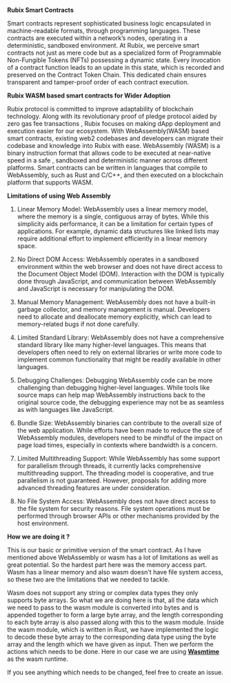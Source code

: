 **Rubix Smart Contracts**

Smart contracts represent sophisticated business logic encapsulated in machine-readable formats, through programming languages. These contracts are executed within a network’s nodes, operating in a deterministic, sandboxed environment.
At Rubix, we perceive smart contracts not just as mere code but as a specialized form of Programmable Non-Fungible Tokens (NFTs) possessing a dynamic state. Every invocation of a contract function leads to an update in this state, which is recorded and preserved on the Contract Token Chain. This dedicated chain ensures transparent and tamper-proof order of each contract execution.

**Rubix WASM based smart contracts for Wider Adoption**

Rubix protocol is committed to improve adaptability of blockchain technology. Along with its revolutionary proof of pledge protocol aided by zero gas fee transactions , Rubix focuses on making dApp deployment and execution easier for our ecosystem. With WebAssembly(WASM) based smart contracts, existing web2 codebases and developers can migrate their codebase and knowledge into Rubix with ease.
WebAssembly (WASM) is a binary instruction format that allows code to be executed at near-native speed in a safe , sandboxed and deterministic manner across different platforms. Smart contracts can be written in languages that compile to WebAssembly, such as Rust and C/C++, and then executed on a blockchain platform that supports WASM.


**Limitations of using Web Assembly**

1. Linear Memory Model: WebAssembly uses a linear memory model, where the memory is a single, contiguous array of bytes. While this simplicity aids performance, it can be a limitation for certain types of applications. For example, dynamic data structures like linked lists may require additional effort to implement efficiently in a linear memory space.

2. No Direct DOM Access: WebAssembly operates in a sandboxed environment within the web browser and does not have direct access to the Document Object Model (DOM). Interaction with the DOM is typically done through JavaScript, and communication between WebAssembly and JavaScript is necessary for manipulating the DOM.

3. Manual Memory Management: WebAssembly does not have a built-in garbage collector, and memory management is manual. Developers need to allocate and deallocate memory explicitly, which can lead to memory-related bugs if not done carefully.

4. Limited Standard Library: WebAssembly does not have a comprehensive standard library like many higher-level languages. This means that developers often need to rely on external libraries or write more code to implement common functionality that might be readily available in other languages.

5. Debugging Challenges: Debugging WebAssembly code can be more challenging than debugging higher-level languages. While tools like source maps can help map WebAssembly instructions back to the original source code, the debugging experience may not be as seamless as with languages like JavaScript.

6. Bundle Size: WebAssembly binaries can contribute to the overall size of the web application. While efforts have been made to reduce the size of WebAssembly modules, developers need to be mindful of the impact on page load times, especially in contexts where bandwidth is a concern.

7. Limited Multithreading Support: While WebAssembly has some support for parallelism through threads, it currently lacks comprehensive multithreading support. The threading model is cooperative, and true parallelism is not guaranteed. However, proposals for adding more advanced threading features are under consideration.

8. No File System Access: WebAssembly does not have direct access to the file system for security reasons. File system operations must be performed through browser APIs or other mechanisms provided by the host environment.

**How we are doing it ?**

This is our basic or primitive version of the smart contract. As I have mentioned above WebAssembly or wasm has a lot of limitations as well as great potential. So the hardest part here was the memory access part. Wasm has a linear memory and also wasm doesn't have file system access, so these two are the limitations that we needed to tackle.

Wasm does not support any string or complex data types they only supports byte arrays. So what we are doing here is that, all the data which we need to pass to the wasm module is converted into bytes and is appended together to form a large byte array, and the length corresponding to each byte array is also passed along with this to the wasm module. Inside the wasm module, which is written in Rust, we have implemented the logic to decode these byte array to the corresponding data type using the byte array and the length which we have given as input. Then we perform the actions which needs to be done. Here in our case we are using [**Wasmtime**](https://github.com/bytecodealliance/wasmtime-go) as the wasm runtime. 

If you see anything which needs to be changed, feel free to create an issue.
